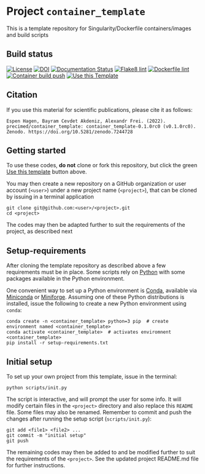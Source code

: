 # Project ``container_template``

This is a template repository for Singularity/Dockerfile containers/images and build scripts

## Build status

[![License](http://img.shields.io/:license-GPLv3+-green.svg)](http://www.gnu.org/licenses/gpl-3.0.html)
[![DOI](https://zenodo.org/badge/DOI/10.5281/zenodo.7244728.svg)](https://doi.org/10.5281/zenodo.7244728)
[![Documentation Status](https://readthedocs.org/projects/container-template/badge/?version=latest)](https://container-template.readthedocs.io/en/latest/?badge=latest)
[![Flake8 lint](https://github.com/precimed/container_template/actions/workflows/python.yml/badge.svg)](https://github.com/precimed/container_template/actions/workflows/python.yml)
[![Dockerfile lint](https://github.com/precimed/container_template/actions/workflows/docker.yml/badge.svg)](https://github.com/precimed/container_template/actions/workflows/docker.yml)
[![Container build push](https://github.com/precimed/container_template/actions/workflows/container_build_push.yml/badge.svg)](https://github.com/precimed/container_template/actions/workflows/container_build_push.yml)
[![Use this Template](https://img.shields.io/badge/Use%20this%20template-green.svg)](https://github.com/new?template_name=container_template&template_owner=precimed)

## Citation

If you use this material for scientific publications, please cite it as follows:

    Espen Hagen, Bayram Cevdet Akdeniz, Alexandr Frei. (2022). precimed/container_template: container_template-0.1.0rc0 (v0.1.0rc0). Zenodo. https://doi.org/10.5281/zenodo.7244728

## Getting started

To use these codes, **do not** clone or fork this repository, but click the green
[Use this template](https://github.com/precimed/container_template/generate)
button above.

You may then create a new repository on a GitHub organization or user account (`<user>`) under a new project name (`<project>`),
that can be cloned by issuing in a terminal application

```
git clone git@github.com:<user>/<project>.git
cd <project>
```

The codes may then be adapted further to suit the requirements of the project, as described next

## Setup-requirements

After cloning the template repository as described above a few requirements must be in place.
Some scripts rely on [Python](https://www.python.org) with some packages available in the Python environment.

One convenient way to set up a Python environment is [Conda](https://docs.conda.io/en/latest/), available via [Miniconda](https://docs.conda.io/en/latest/miniconda.html) or [Miniforge](https://github.com/conda-forge/miniforge).
Assuming one of these Python distributions is installed, issue the following to create a new Python environment using `conda`:

```
conda create -n <container_template> python=3 pip  # create environment named <container_template>
conda activate <container_template>  # activates enviromnent <container_template>
pip install -r setup-requirements.txt
```

## Initial setup

To set up your own project from this template, issue in the terminal:

```
python scripts/init.py
```

The script is interactive, and will prompt the user for some info.
It will modify certain files in the `<project>` directory and also replace this `README` file.
Some files may also be renamed.
Remember to commit and push the changes after running the setup script (`scripts/init.py`):

```
git add <file1> <file2> ...
git commit -m "initial setup"
git push
```

The remaining codes may then be added to and be modified further to suit the requirements of the `<project>`.
See the updated project README.md file for further instructions.
